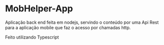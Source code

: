 ﻿# MobHelper-App
 
 Aplicação back end feita em nodejs, servindo o conteúdo por uma Api Rest para a aplicação mobile que faz o acesso por chamadas http.
 
 Feito utilizando Typescript
